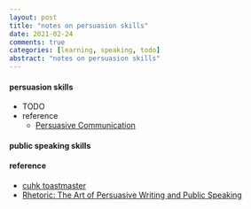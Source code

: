 ```yaml
---
layout: post
title: "notes on persuasion skills"
date: 2021-02-24
comments: true
categories: [learning, speaking, todo]
abstract: "notes on persuasion skills"
---
```


#### persuasion skills  
* TODO  
* reference
    - [Persuasive Communication](https://alison.com/topic/learn/103807/nlp-s-persuasion-techniques)

#### public speaking skills  

#### reference
* [cuhk toastmaster](http://www.cuhk.edu.hk/ccc/toastmasters/)
* [Rhetoric: The Art of Persuasive Writing and Public Speaking](https://learning.edx.org/course/course-v1:HarvardX+AESTHINT15+1T2022/home)
